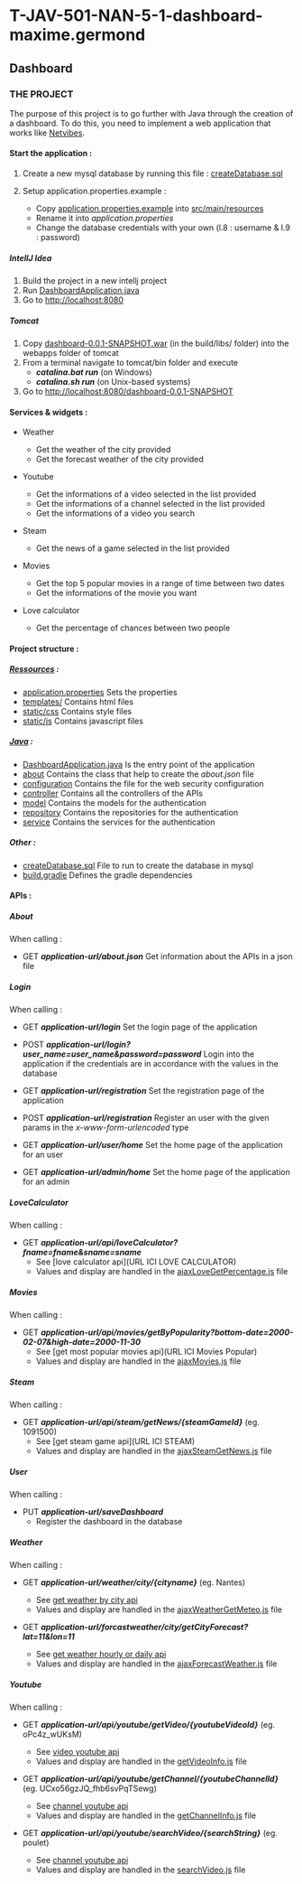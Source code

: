 # T-JAV-501-NAN-5-1-dashboard-maxime.germond

## Dashboard

### THE PROJECT

The purpose of this project is to go further with Java through the creation of a dashboard.
To do this, you need to implement a web application that works like [Netvibes](https://netvibes.com/).

#### Start the application :

1. Create a new mysql database by running this file : [createDatabase.sql](SQL/createDatabase.sql)

2. Setup application.properties.example :
    - Copy [application.properties.example](application.properties.example) into [src/main/resources](src/main/resources) 
    - Rename it into *application.properties*
    - Change the database credentials with your own (l.8 : username & l.9 : password)

##### IntellJ Idea

1. Build the project in a new  intellj project
2. Run [DashboardApplication.java](src/main/java/com/epitech/dashboard/DashboardApplication.java)
3. Go to [http://localhost:8080](http://localhost:8080)

##### Tomcat

1. Copy [dashboard-0.0.1-SNAPSHOT.war](build/libs/dashboard-0.0.1-SNAPSHOT.war) (in the build/libs/ folder) into the webapps folder of tomcat
2. From a terminal navigate to tomcat/bin folder and execute
    - ***catalina.bat run*** (on Windows)
    - ***catalina.sh run*** (on Unix-based systems)
3. Go to [http://localhost:8080/dashboard-0.0.1-SNAPSHOT](http://localhost:8080/dashboard-0.0.1-SNAPSHOT/)


#### Services & widgets :

- Weather
    - Get the weather of the city provided
    - Get the forecast weather of the city provided
 

- Youtube
    - Get the informations of a video selected in the list provided
    - Get the informations of a channel selected in the list provided
    - Get the informations of a video you search

- Steam
    - Get the news of a game selected in the list provided 

- Movies
    - Get the top 5 popular movies in a range of time between two dates	
    - Get the informations of the movie you want	


- Love calculator
    - Get the percentage of chances between two people
    

#### Project structure :

##### [Ressources](src/main/resources) :

- [application.properties](src/main/resources/application.properties)
    Sets the properties 
- [templates/](src/main/resources/templates)
    Contains html files  
- [static/css](src/main/resources/static/css)
    Contains style files
- [static/js](src/main/resources/static/js)
    Contains javascript files
    
##### [Java](src/main/java/com/epitech/dashboard) :

- [DashboardApplication.java](src/main/java/com/epitech/dashboard/DashboardApplication.java)
    Is the entry point of the application 
- [about](src/main/java/com/epitech/dashboard/about)
    Contains the class that help to create the *about.json* file
- [configuration](src/main/java/com/epitech/dashboard/configuration)
    Contains the file for the web security configuration
- [controller](src/main/java/com/epitech/dashboard/controller)
    Contains all the controllers of the APIs
- [model](src/main/java/com/epitech/dashboard/model)
    Contains the models for the authentication 
- [repository](src/main/java/com/epitech/dashboard/repository)
    Contains the repositories for the authentication 
- [service](src/main/java/com/epitech/dashboard/service)
    Contains the services for the authentication 

##### Other :

- [createDatabase.sql](SQL/createDatabase.sql) 
    File to run to create the database in mysql
- [build.gradle](build.gradle)
    Defines the gradle dependencies
    
#### APIs : 
  
##### About 
When calling :
- GET ***application-url/about.json***
    Get information about the APIs in a json file
    

##### Login
When calling :
- GET ***application-url/login***
    Set the login page of the application

- POST ***application-url/login?user_name=user_name&password=password***
    Login into the application if the credentials are in accordance with the values in the database

- GET ***application-url/registration***
    Set the registration page of the application
    
- POST ***application-url/registration***
    Register an user with the given params in the *x-www-form-urlencoded* type
    
- GET ***application-url/user/home***
    Set the home page of the application for an user

- GET ***application-url/admin/home***
    Set the home page of the application for an admin
    
##### LoveCalculator
When calling :
- GET ***application-url/api/loveCalculator?fname=fname&sname=sname***
    - See [love calculator api](URL ICI LOVE CALCULATOR)
    - Values and display are handled in the [ajaxLoveGetPercentage.js](src/main/resources/static/js/LoveCalculator/ajaxLoveGetPercentage.js) file 
        
##### Movies
When calling :
- GET ***application-url/api/movies/getByPopularity?bottom-date=2000-02-07&high-date=2000-11-30***
    - See [get most popular movies api](URL ICI Movies Popular)
    - Values and display are handled in the [ajaxMovies.js](src/main/resources/static/js/movies/ajaxMovies.js) file 
      
        
##### Steam
When calling :
- GET ***application-url/api/steam/getNews/{steamGameId}*** (eg. 1091500)
    - See [get steam game api](URL ICI STEAM)
    - Values and display are handled in the [ajaxSteamGetNews.js](src/main/resources/static/js/steam/ajaxSteamGetNews.js) file 


##### User
When calling :
- PUT ***application-url/saveDashboard***
    - Register the dashboard in the database


##### Weather
When calling :
- GET ***application-url/weather/city/{cityname}*** (eg. Nantes)
    - See [get weather by city api](https://openweathermap.org/current)
    - Values and display are handled in the [ajaxWeatherGetMeteo.js](src/main/resources/static/js/weather/ajaxWeatherGetMeteo.js) file 
   
    
- GET ***application-url/forcastweather/city/getCityForecast?lat=11&lon=11***
    - See [get weather hourly or daily api](https://openweathermap.org/api/one-call-api)
    - Values and display are handled in the [ajaxForecastWeather.js](src/main/resources/static/js/weather/ajaxForecastWeather.js) file 
     
    
##### Youtube
When calling :
- GET ***application-url/api/youtube/getVideo/{youtubeVideoId}*** (eg. oPc4z_wUKsM)
    - See [video youtube api](https://developers.google.com/youtube/v3/docs/videos/list)
    - Values and display are handled in the [getVideoInfo.js](src/main/resources/static/js/youtube/getVideoInfo.js) file 
    
- GET ***application-url/api/youtube/getChannel/{youtubeChannelId}*** (eg. UCxo56gzJQ_fhb6svPqTSewg)
    - See [channel youtube api](https://developers.google.com/youtube/v3/docs/channels/list)
    - Values and display are handled in the [getChannelInfo.js](src/main/resources/static/js/youtube/getChannelInfo.js) file 

- GET ***application-url/api/youtube/searchVideo/{searchString}*** (eg. poulet)
    - See [channel youtube api](https://developers.google.com/youtube/v3/docs/search/list)
    - Values and display are handled in the [searchVideo.js](src/main/resources/static/js/youtube/searchVideo.js) file 



    






